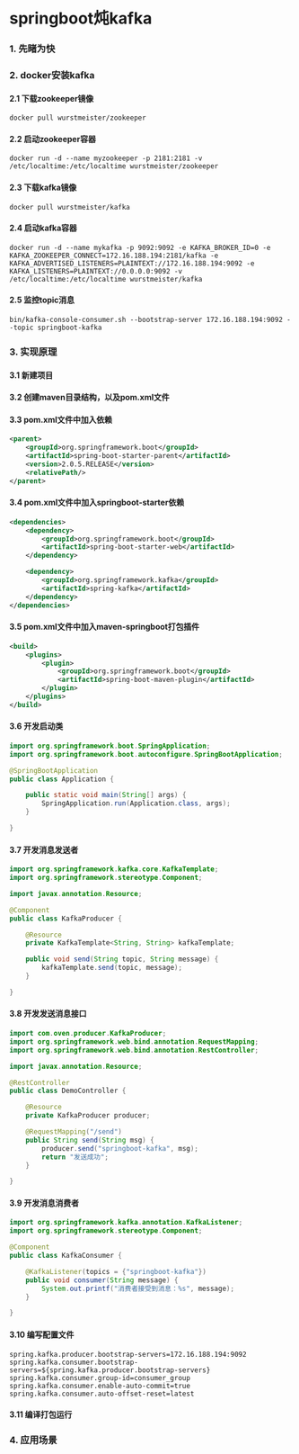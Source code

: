 # springboot炖kafka
### 1. 先睹为快
### 2. docker安装kafka
#### 2.1 下载zookeeper镜像
```shell script
docker pull wurstmeister/zookeeper
```
#### 2.2 启动zookeeper容器
```shell script
docker run -d --name myzookeeper -p 2181:2181 -v /etc/localtime:/etc/localtime wurstmeister/zookeeper
```
#### 2.3 下载kafka镜像
```shell script
docker pull wurstmeister/kafka
```
#### 2.4 启动kafka容器
```shell script
docker run -d --name mykafka -p 9092:9092 -e KAFKA_BROKER_ID=0 -e KAFKA_ZOOKEEPER_CONNECT=172.16.188.194:2181/kafka -e KAFKA_ADVERTISED_LISTENERS=PLAINTEXT://172.16.188.194:9092 -e KAFKA_LISTENERS=PLAINTEXT://0.0.0.0:9092 -v /etc/localtime:/etc/localtime wurstmeister/kafka
```
#### 2.5 监控topic消息
```shell script
bin/kafka-console-consumer.sh --bootstrap-server 172.16.188.194:9092 --topic springboot-kafka
```
### 3. 实现原理
#### 3.1 新建项目
#### 3.2 创建maven目录结构，以及pom.xml文件
#### 3.3 pom.xml文件中加入依赖
```xml
<parent>
    <groupId>org.springframework.boot</groupId>
    <artifactId>spring-boot-starter-parent</artifactId>
    <version>2.0.5.RELEASE</version>
    <relativePath/>
</parent>
```
#### 3.4 pom.xml文件中加入springboot-starter依赖
```xml
<dependencies>
    <dependency>
        <groupId>org.springframework.boot</groupId>
        <artifactId>spring-boot-starter-web</artifactId>
    </dependency>

    <dependency>
        <groupId>org.springframework.kafka</groupId>
        <artifactId>spring-kafka</artifactId>
    </dependency>
</dependencies>
```
#### 3.5 pom.xml文件中加入maven-springboot打包插件
```xml
<build>
    <plugins>
        <plugin>
            <groupId>org.springframework.boot</groupId>
            <artifactId>spring-boot-maven-plugin</artifactId>
        </plugin>
    </plugins>
</build>
```
#### 3.6 开发启动类
```java
import org.springframework.boot.SpringApplication;
import org.springframework.boot.autoconfigure.SpringBootApplication;

@SpringBootApplication
public class Application {

    public static void main(String[] args) {
        SpringApplication.run(Application.class, args);
    }

}
```
#### 3.7 开发消息发送者
```java
import org.springframework.kafka.core.KafkaTemplate;
import org.springframework.stereotype.Component;

import javax.annotation.Resource;

@Component
public class KafkaProducer {

    @Resource
    private KafkaTemplate<String, String> kafkaTemplate;

    public void send(String topic, String message) {
        kafkaTemplate.send(topic, message);
    }

}
```
#### 3.8 开发发送消息接口
```java
import com.oven.producer.KafkaProducer;
import org.springframework.web.bind.annotation.RequestMapping;
import org.springframework.web.bind.annotation.RestController;

import javax.annotation.Resource;

@RestController
public class DemoController {

    @Resource
    private KafkaProducer producer;

    @RequestMapping("/send")
    public String send(String msg) {
        producer.send("springboot-kafka", msg);
        return "发送成功";
    }

}
```
#### 3.9 开发消息消费者
```java
import org.springframework.kafka.annotation.KafkaListener;
import org.springframework.stereotype.Component;

@Component
public class KafkaConsumer {

    @KafkaListener(topics = {"springboot-kafka"})
    public void consumer(String message) {
        System.out.printf("消费者接受到消息：%s", message);
    }

}
```
#### 3.10 编写配置文件
```properties
spring.kafka.producer.bootstrap-servers=172.16.188.194:9092
spring.kafka.consumer.bootstrap-servers=${spring.kafka.producer.bootstrap-servers}
spring.kafka.consumer.group-id=consumer_group
spring.kafka.consumer.enable-auto-commit=true
spring.kafka.consumer.auto-offset-reset=latest
```
#### 3.11 编译打包运行
### 4. 应用场景